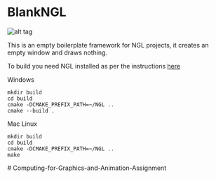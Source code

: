# BlankNGL

![alt tag](http://nccastaff.bournemouth.ac.uk/jmacey/GraphicsLib/Demos/BlankNGL.png)

This is an empty boilerplate framework for NGL projects, it creates an empty window and draws nothing.

To build you need NGL installed as per the instructions [here](https://github.com/NCCA/NGL)

Windows

```
mkdir build
cd build
cmake -DCMAKE_PREFIX_PATH=~/NGL ..
cmake --build .

```

Mac Linux


```
mkdir build
cd build
cmake -DCMAKE_PREFIX_PATH=~/NGL ..
make 
```
#   C o m p u t i n g - f o r - G r a p h i c s - a n d - A n i m a t i o n - A s s i g n m e n t 
 
 
